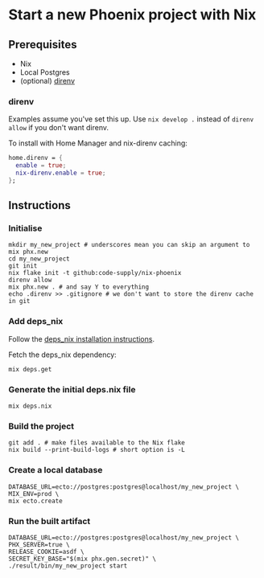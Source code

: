 # Start a new Phoenix project with Nix

## Prerequisites

- Nix
- Local Postgres
- (optional) [direnv](https://direnv.net/)

### direnv

Examples assume you've set this up. Use `nix develop .` instead of `direnv allow` if you don't want direnv.

To install with Home Manager and nix-direnv caching:

```nix
home.direnv = {
  enable = true;
  nix-direnv.enable = true;
};
```

## Instructions

### Initialise

```shell
mkdir my_new_project # underscores mean you can skip an argument to mix phx.new
cd my_new_project
git init
nix flake init -t github:code-supply/nix-phoenix
direnv allow
mix phx.new . # and say Y to everything
echo .direnv >> .gitignore # we don't want to store the direnv cache in git
```

### Add deps_nix

Follow the [deps_nix installation instructions](https://github.com/code-supply/deps_nix?tab=readme-ov-file#installation).

Fetch the deps_nix dependency:

```shell
mix deps.get
```

### Generate the initial deps.nix file

```shell
mix deps.nix
```

### Build the project

```shell
git add . # make files available to the Nix flake
nix build --print-build-logs # short option is -L
```

### Create a local database

```shell
DATABASE_URL=ecto://postgres:postgres@localhost/my_new_project \
MIX_ENV=prod \
mix ecto.create
```

### Run the built artifact

```shell
DATABASE_URL=ecto://postgres:postgres@localhost/my_new_project \
PHX_SERVER=true \
RELEASE_COOKIE=asdf \
SECRET_KEY_BASE="$(mix phx.gen.secret)" \
./result/bin/my_new_project start
```
